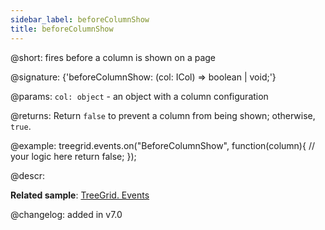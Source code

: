 ```yaml
---
sidebar_label: beforeColumnShow
title: beforeColumnShow
---          
```


@short: fires before a column is shown on a page

@signature: {'beforeColumnShow: (col: ICol) => boolean | void;'}

@params:
`col: object` - an object with a column configuration

@returns:
Return `false` to prevent a column from being shown; otherwise, `true`.

@example:
treegrid.events.on("BeforeColumnShow", function(column){
    // your logic here
    return false;
});

@descr:

**Related sample**:  [TreeGrid. Events](https://snippet.dhtmlx.com/sgwnxshe)

@changelog: added in v7.0